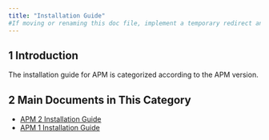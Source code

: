 ```yaml
---
title: "Installation Guide"
#If moving or renaming this doc file, implement a temporary redirect and let the respective team know they should update the URL in the product. See Mapping to Products for more details.
---
```


## 1 Introduction

The installation guide for APM is categorized according to the APM version.

## 2 Main Documents in This Category

* [APM 2 Installation Guide](ig-2/installation-2)
* [APM 1 Installation Guide](ig-1/installation-1)
